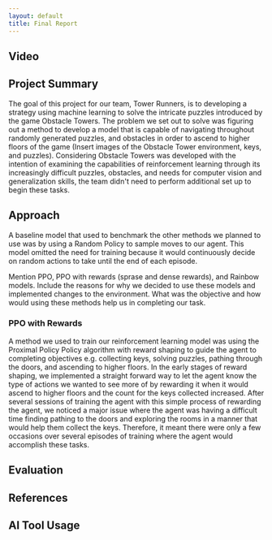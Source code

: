 ```yaml
---
layout: default
title: Final Report
---
```


## Video
## Project Summary
The goal of this project for our team, Tower Runners, is to developing a strategy using machine learning to solve the intricate puzzles introduced by the game Obstacle Towers. The problem we set out to solve was figuring out a method to develop a model that is capable of navigating throughout randomly generated puzzles, and obstacles in order to ascend to higher floors of the game (Insert images of the Obstacle Tower environment, keys, and puzzles). Considering Obstacle Towers was developed with the intention of examining the capabilities of reinforcement learning through its increasingly difficult puzzles, obstacles, and needs for computer vision and generalization skills, the team didn't need to perform additional set up to begin these tasks. 

## Approach
A baseline model that used to benchmark the other methods we planned to use was by using a Random Policy to sample moves to our agent. This model omitted the need for training because it would continuously decide on random actions to take until the end of each episode. 

Mention PPO, PPO with rewards (sprase and dense rewards), and Rainbow models. Include the reasons for why we decided to use these models and implemented changes to the environment. What was the objective and how would using these methods help us in completing our task.

### PPO with Rewards
A method we used to train our reinforcement learning model was using the Proximal Policy Policy algorithm with reward shaping to guide the agent to completing objectives e.g. collecting keys, solving puzzles, pathing through the doors, and ascending to higher floors. In the early stages of reward shaping, we implemented a straight forward way to let the agent know the type of actions we wanted to see more of by rewarding it when it would ascend to higher floors and the count for the keys collected increased. After several sessions of training the agent with this simple process of rewarding the agent, we noticed a major issue where the agent was having a difficult time finding pathing to the doors and exploring the rooms in a manner that would help them collect the keys. Therefore, it meant there were only a few occasions over several episodes of training where the agent would accomplish these tasks.

## Evaluation
## References
## AI Tool Usage
